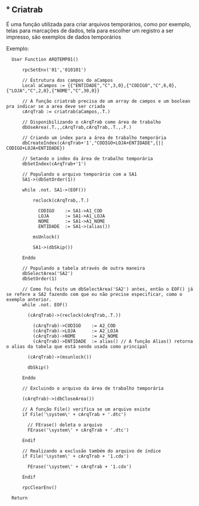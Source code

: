 ## ° Criatrab

É uma função utilizada para criar arquivos temporários, como por exemplo, telas para marcações de dados, tela para escolher um registro a ser impresso, são exemplos de dados temporários

Exemplo:

      User Function ARQTEMP01()

          rpcSetEnv('01','010101')

          // Estrutura dos campos do aCampos
          Local aCampos := {{"ENTIDADE","C",3,0},{"CODIGO","C",6,0},{"LOJA","C",2,0},{"NOME","C",30,0}}

          // A função criatrab precisa de um array de campos e um boolean pra indicar se a area deve ser criada
          cArqTrab := criatrab(aCampos,.T.)

          // Disponibilizando o cArqTrab como área de trabalho
          dbUseArea(.T.,,cArqTrab,cArqTrab,.T.,.F.)

          // Criando um index para a área de trabalho temporária
          dbCreateIndex(cArqTrab+'1',"CODIGO+LOJA+ENTIDADE",{|| CODIGO+LOJA+ENTIDADE})

          // Setando o index da área de trabalho temporária
          dbSetIndex(cArqTrab+'1')

          // Populando o arquivo temporário com a SA1
          SA1->(dbSetOrder(1))

          while .not. SA1->(EOF())

              reclock(cArqTrab,.T.)

                CODIGO    := SA1->A1_COD
                LOJA      := SA1->A1_LOJA
                NOME      := SA1->A1_NOME
                ENTIDADE  := SA1->(alias())

              msUnlock()

              SA1->(dbSkip())

          Enddo

          // Populando a tabela através de outra maneira
          dbSelectArea('SA2')
          dbSetOrder(1)

          // Como foi feito um dbSelectArea('SA2') antes, então o EOF() já se refere a SA2 fazendo com que eu não precise especificar, como o exemplo anterior.
          while .not. EOF()

            (cArqTrab)->(reclock(cArqTrab,.T.))
              
              (cArqTrab)->CODIGO    := A2_COD
              (cArqTrab)->LOJA      := A2_LOJA
              (cArqTrab)->NOME      := A2_NOME
              (cArqTrab)->ENTIDADE  := alias() // A função Alias() retorna o alias da tabela que está sendo usada como principal

            (cArqTrab)->(msunlock())

            dbSkip()

          Enddo

          // Excluindo o arquivo da área de trabalho temporária

          (cArqTrab)->(dbCloseArea())

          // A função File() verifica se um arquivo existe 
          if File('\system\' + cArqTrab + '.dtc')

            // FErase() deleta o arquivo
            FErase('\system\' + cArqTrab + '.dtc')

          Endif

          // Realizando a exclusão também do arquivo de índice 
          if File('\system\' + cArqTrab + '1.cdx')

            FErase('\system\' + cArqTrab + '1.cdx')

          Endif
          
          rpcClearEnv()

      Return